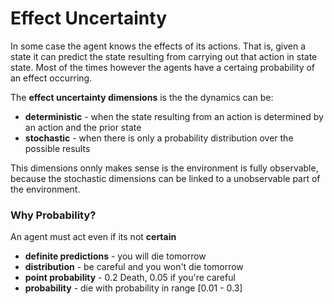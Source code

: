 # Effect Uncertainty
In some case the agent knows the effects of its actions. That is, given a state it can predict the state resulting from carrying out that action in state state. Most of the times however the agents have a certaing probability of an effect occurring.

The **effect uncertainty dimensions** is the the dynamics can be:
- **deterministic** - when the state resulting from an action is determined by an action and the prior state
- **stochastic** - when there is only a probability distribution over the possible results

This dimensions onnly makes sense is the environment is fully observable, because the stochastic dimensions can be linked to a unobservable part of the environment.


### Why Probability?
An agent must act even if its not **certain**
- **definite predictions** - you will die tomorrow
- **distribution** - be careful and you won't die tomorrow
- **point probability** - 0.2 Death, 0.05 if you're careful
- **probability** - die with probability in range [0.01 - 0.3]